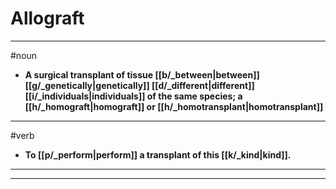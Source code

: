 # Allograft
---
#noun
- **A surgical transplant of tissue [[b/_between|between]] [[g/_genetically|genetically]] [[d/_different|different]] [[i/_individuals|individuals]] of the same species; a [[h/_homograft|homograft]] or [[h/_homotransplant|homotransplant]]**
---
#verb
- **To [[p/_perform|perform]] a transplant of this [[k/_kind|kind]].**
---
---
